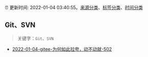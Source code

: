 :alarm_clock: 更新时间: 2022-01-04 03:40:55。[来源分类](../README.md)、[标签分类](../TAGS.md)、[时间分类](../TIMELINE.md)

## Git、SVN


> 关键字：`Git`、`SVN`



- [2022-01-04-gitee-为何如此拉夸，动不动就-502](https://www.v2ex.com/t/826002) 